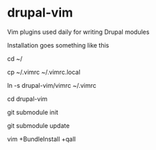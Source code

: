 drupal-vim
==========

Vim plugins used daily for writing Drupal modules

Installation goes something like this

cd ~/

cp ~/.vimrc ~/.vimrc.local

ln -s drupal-vim/vimrc ~/.vimrc

cd drupal-vim

git submodule init

git submodule update

vim +BundleInstall +qall

